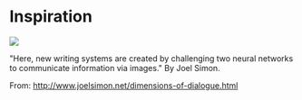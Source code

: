 # Inspiration

![](https://db-feed.s3.amazonaws.com/legacy/Screenshot_20190718_210533-1563498487392.png)

"Here, new writing systems are created by challenging two neural networks to communicate information via images." By Joel Simon.

From: http://www.joelsimon.net/dimensions-of-dialogue.html
